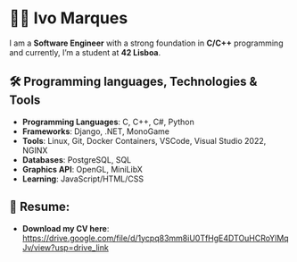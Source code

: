 # 👩‍💻 Ivo Marques
I am a **Software Engineer** with a strong foundation in **C/C++** programming and currently, I’m a student at **42 Lisboa**.
## 🛠️ Programming languages, Technologies & Tools
- **Programming Languages**: C, C++, C#, Python
- **Frameworks**: Django, .NET, MonoGame
- **Tools**: Linux, Git, Docker Containers, VSCode, Visual Studio 2022, NGINX
- **Databases**: PostgreSQL, SQL
- **Graphics API**: OpenGL, MiniLibX 
- **Learning**: JavaScript/HTML/CSS

## 📃 Resume:
- **Download my CV here**: https://drive.google.com/file/d/1ycpq83mm8iU0TfHgE4DTOuHCRoYlMqJv/view?usp=drive_link


